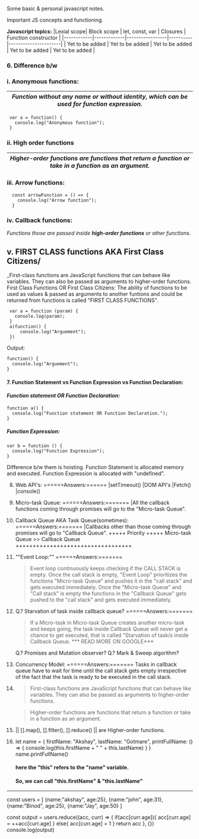 Some basic & personal javascript notes.

Important JS concepts and functioning.

<!-- | Syntax      | Description | new |
| ----------- | ----------- | --- |
| Header      | Title       | new |
| Paragraph   | Text        | new | -->

**Javascript topics:**
 |Lexial scope| Block scope | let, const, var | Closures | Function constructor |
 |------------|-------------|-----------------|----------|----------------------|
 | Yet to be added | Yet to be added | Yet to be added | Yet to be added | Yet to be added |
 
<!-- ### 1. Lexial scope
### 2. Block scope
### 3. let, const, var
### 4. Closures
### 5. Function constructor -->
### 6. Difference b/w 
### i. Anonymous functions:
 | _Function without any **name** or without **identity**, which can be used for function expression._ |
 |---|
  
     var a = function() {
       console.log("Anonymous function");
     }
  
  ### ii. High order functions
  | _Higher-order functions are functions that return a function or take in a function as an argument._|
  |---|
    
  ### iii. Arrow functions:
  
	  const arrowFunction = () => {
	    console.log("Arrow function");
	  }
	
  ### iv. Callback functions:
  _Functions those are passed inside **high-order functions** or other functions._
    
  ## v. FIRST CLASS functions AKA First Class Citizens/
  _First-class functions are JavaScript functions that can behave like variables. They can also be passed as arguments to higher-order functions.
  First Class Functions OR First Class Citizens:
		The ability of functions to be used as values
		& passed as arguments to another funtions and 
		could be returned from functions is called 
		"FIRST CLASS FUNCTIONS".
		
	 var a = function (param) {
	   console.log(param);
	 }
	 a(function() {
	     console.log("Arguement");
	 })
   Output: 
                                              
	function() {
	  console.log("Arguement");
	}
#### 7. Function Statement vs Function Expression vs Function Declaration:
#### _Function statement OR Function Declaration:_
	function a() { 
	  console.log("Function statement OR Function Declaration.");
	}
	
##### _Function Expression:_

	var b = function () {
	  console.log("Function Expression");
	}
		
Difference b/w them is hoisting.
	Function Statement is allocated memory and executed.
	Function Expression is allocated with "undefined".

8. Web API's:
	======Answers:======
	|setTimeout()
	|DOM API's
	|Fetch()
	|console()

9. Micro-task Queue:
	======Answers:=======
	|All the callback functions coming through promises 
		will go to the "Micro-task Queue".

10. Callback Queue AKA Task Queue(sometimes):
	======Answers:=======
	|Callbacks other than those coming through promises 
		will go to "Callback Queue".
				+++++ Priority +++++
			Micro-task Queue >> Callback Queue
			++++++++++++++++++++++++++++++++++

11. ""Event Loop:""
	======Answers:=======
	> Event loop continuously keeps checking if the 
	  CALL STACK is empty.
	> Once the call stack is empty, "Event Loop" prioritizes
	  the functions "Micro-task Queue" and pushes it in
	  the "call stack" and gets executed immediately.
	> Once the "Micro-task Queue" and "Call stack" is empty
	  the functions in the "Callback Queue" gets pushed to
	  the "call stack" and gets executed immediately.

12. Q.? Starvation of task inside callback queue?
	======Answers:=======
	> If a Micro-task in Micro-task Queue creates another
	  micro-task and keeps going, the task inside Callback
	  Queue will never get a chance to get executed, 
	  that is called "Starvation of task/s inside Callback
	  Queue.   *** READ MORE ON GOOGLE***

	Q.? Promises and Mutation observer?
	Q.? Mark & Sweep algorithm?

13. Concurrency Model:
	======Answers:=======
	Tasks in callback queue have to wait for time until the 
	call stack gets empty irrespective of the fact that the 
	task is ready to be executed in the call stack.

14. > First-class functions are JavaScript functions that 
	  can behave like variables. They can also be passed 
	  as arguments to higher-order functions.

	> Higher-order functions are functions that return a 
	  function or take in a function as an argument.	
	
15. || [].map(), [].filter(), [].reduce() 
	|| are Higher-order functions.
	
16. let name = {
	  firstName: "Akshay",
	  lastName: "Gotmare",
	  printFullName: () => {
		console.log(this.firstName + " " + this.lastName)
	  }
	}
	name.printFullName()
	
	#### here the "this" refers to the "name" variable.
	#### So, we can call "this.firstName" & "this.lastName"
---------------------------------------
const users = [
  {name:"akshay", age:25},
  {name:"john", age:31},
  {name:"Binod", age:25},
  {name:"Jay", age:50}
]

const output = users.reduce((acc, curr) => {
  if(acc[curr.age]){
    acc[curr.age] = ++acc[curr.age]
  }
  else{
    acc[curr.age] = 1
  }
  return acc
}, {})
console.log(output)
